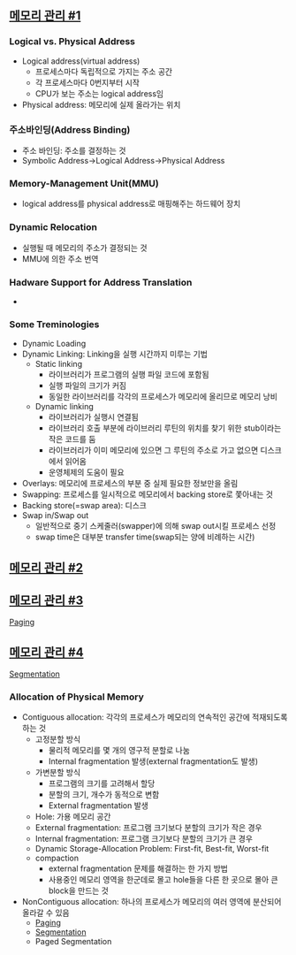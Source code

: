 ## [메모리 관리 #1](https://core.ewha.ac.kr/publicview/C0101020140425151219100144?vmode=f)

### Logical vs. Physical Address
- Logical address(virtual address)
  + 프로세스마다 독립적으로 가지는 주소 공간
  + 각 프로세스마다 0번지부터 시작
  + CPU가 보는 주소는 logical address임
- Physical address: 메모리에 실제 올라가는 위치

### 주소바인딩(Address Binding)
- 주소 바인딩: 주소를 결정하는 것
- Symbolic Address->Logical Address->Physical Address

### Memory-Management Unit(MMU)
- logical address를 physical address로 매핑해주는 하드웨어 장치

### Dynamic Relocation
- 실행될 때 메모리의 주소가 결정되는 것
- MMU에 의한 주소 번역

### Hadware Support for Address Translation
- 

### Some Treminologies
- Dynamic Loading
- Dynamic Linking: Linking을 실행 시간까지 미루는 기법
  + Static linking
    - 라이브러리가 프로그램의 실행 파일 코드에 포함됨
    - 실행 파일의 크기가 커짐
    - 동일한 라이브러리를 각각의 프로세스가 메모리에 올리므로 메모리 낭비
  + Dynamic linking
    - 라이브러리가 실행시 연결됨
    - 라이브러리 호출 부분에 라이브러리 루틴의 위치를 찾기 위한 stub이라는 작은 코드를 둠
    - 라이브러리가 이미 메모리에 있으면 그 루틴의 주소로 가고 없으면 디스크에서 읽어옴
    - 운영체제의 도움이 필요
- Overlays: 메모리에 프로세스의 부분 중 실제 필요한 정보만을 올림
- Swapping: 프로세스를 일시적으로 메모리에서 backing store로 쫓아내는 것
- Backing store(=swap area): 디스크
- Swap in/Swap out
  + 일반적으로 중기 스케줄러(swapper)에 의해 swap out시킬 프로세스 선정
  + swap time은 대부분 transfer time(swap되는 양에 비례하는 시간)

## [메모리 관리 #2](https://core.ewha.ac.kr/publicview/C0101020140429132440045277?vmode=f)

## [메모리 관리 #3](https://core.ewha.ac.kr/publicview/C0101020140502151452123728?vmode=f)

[Paging](8장-메모리-관리/Paging.md) 

## [메모리 관리 #4](https://core.ewha.ac.kr/publicview/C0101020140509142939477563?vmode=f)

[Segmentation](8장-메모리-관리/Segmentation.md) 

### Allocation of Physical Memory
- Contiguous allocation: 각각의 프로세스가 메모리의 연속적인 공간에 적재되도록 하는 것
  + 고정분할 방식
    - 물리적 메모리를 몇 개의 영구적 분할로 나눔
    - Internal fragmentation 발생(external fragmentation도 발생)
  + 가변분할 방식
    - 프로그램의 크기를 고려해서 할당
    - 분할의 크기, 개수가 동적으로 변함
    - External fragmentation 발생
  + Hole: 가용 메모리 공간
  + External fragmentation: 프로그램 크기보다 분할의 크기가 작은 경우
  + Internal fragmentation: 프로그램 크기보다 분할의 크기가 큰 경우
  + Dynamic Storage-Allocation Problem: First-fit, Best-fit, Worst-fit
  + compaction
    - external fragmentation 문제를 해결하는 한 가지 방법
    - 사용중인 메모리 영역을 한군데로 몰고 hole들을 다른 한 곳으로 몰아 큰 block을 만드는 것
- NonContiguous allocation: 하나의 프로세스가 메모리의 여러 영역에 분산되어 올라갈 수 있음
  - [Paging](운영체제/8장-메모리-관리/Paging.md)
  - [Segmentation](운영체제/8장-메모리-관리/Segmentation.md)
  - Paged Segmentation
